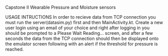 Capstone II Wearable Pressure and Moisture sensors

USAGE INTRUCTIONS
In order to recieve data from TCP connection you must run the server(datasim.py) first and then MainActivity.kt. Create a new user login using an email of your choice and right after logging in you should be prompted to a Please Wait Reading... screen, and after a few seconds the data from the TCP connection should then be displayed onto the emulator screen following with an alert if the threshold for pressure is reached.
